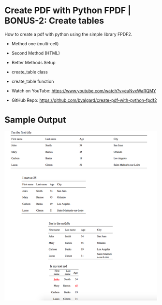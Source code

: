 # Create PDF with Python FPDF | BONUS-2: Create tables

How to create a pdf with python using the simple library FPDF2. 

* Method one (multi-cell)
* Second Method (HTML)
* Better Methods Setup
* create_table class
* create_table function


* Watch on YouTube:
https://www.youtube.com/watch?v=euNvxWaRQMY

* GitHub Repo:
https://github.com/bvalgard/create-pdf-with-python-fpdf2


Sample Output
========================================================
![Sample output Create Table with FPDF](https://github.com/nihathalici/Create-PDF-with-Python-FPDF/blob/main/Bonus-2-Create-tables/table_class.png)
